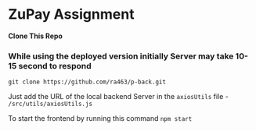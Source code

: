 # ZuPay Assignment

**Clone This Repo**

### While using the deployed version initially Server may take 10-15 second to respond

```
git clone https://github.com/ra463/p-back.git
```

Just add the URL of the local backend Server in the `axiosUtils` file - `/src/utils/axiosUtils.js`

To start the frontend by running this command `npm start`
